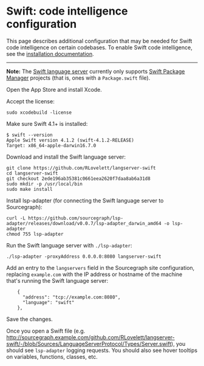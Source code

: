 # Swift: code intelligence configuration

This page describes additional configuration that may be needed for Swift code intelligence on certain codebases. To enable Swift code intelligence, see the [installation documentation](/extensions/language_servers/install).

---

**Note:** The [Swift language server](https://github.com/RLovelett/langserver-swift) currently only supports [Swift Package Manager](https://swift.org/package-manager/) projects (that is, ones with a `Package.swift` file).

Open the App Store and install Xcode.

Accept the license:

```
sudo xcodebuild -license
```

Make sure Swift 4.1+ is installed:

```
$ swift --version
Apple Swift version 4.1.2 (swift-4.1.2-RELEASE)
Target: x86_64-apple-darwin16.7.0
```

Download and install the Swift language server:

```
git clone https://github.com/RLovelett/langserver-swift
cd langserver-swift
git checkout 2ede196ab35381c0661eea2620f7daa8ab6a31d8
sudo mkdir -p /usr/local/bin
sudo make install
```

Install lsp-adapter (for connecting the Swift language server to Sourcegraph):

```
curl -L https://github.com/sourcegraph/lsp-adapter/releases/download/v0.0.7/lsp-adapter_darwin_amd64 -o lsp-adapter
chmod 755 lsp-adapter
```

Run the Swift language server with `./lsp-adapter`:

```
./lsp-adapter -proxyAddress 0.0.0.0:8080 langserver-swift
```

Add an entry to the `langservers` field in the Sourcegraph site configuration, replacing `example.com` with the IP address or hostname of the machine that's running the Swift language server:

```
    {
      "address": "tcp://example.com:8080",
      "language": "swift"
    },
```

Save the changes.

Once you open a Swift file (e.g. http://sourcegraph.example.com/github.com/RLovelett/langserver-swift/-/blob/Sources/LanguageServerProtocol/Types/Server.swift), you should see `lsp-adapter` logging requests. You should also see hover tooltips on variables, functions, classes, etc.
